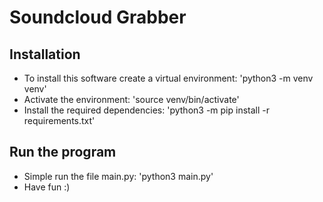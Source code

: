 # Soundcloud Grabber
## Installation
* To install this software create a virtual environment: 'python3 -m venv venv'
* Activate the environment: 'source venv/bin/activate'
* Install the required dependencies: 'python3 -m pip install -r requirements.txt'

## Run the program
* Simple run the file main.py: 'python3 main.py'
* Have fun :)